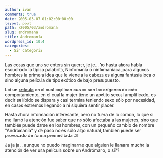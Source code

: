 ```yaml
---
author: ivan
comments: true
date: 2005-03-07 01:02:00+00:00
layout: post
path: /2005/03/andromana
slug: andromana
title: Andromanía
wordpress_id: 1014
categories:
  - Sin categoría
---
```


Las cosas que uno se entera sin querer, je je... Yo hasta ahora había escuchado la típica palabrita, Ninfomanía o ninfomaníaca, para algunos hombres la primera idea que le viene a la cabeza es alguna fantasía loca o sino alguna película de tipo exótico de bajo presupuesto.

Leí un [artículo](https://www.interactive.net.ec/consultorio/sexualizando.htm) en el cual explican cuales son los orígenes de este comportamiento, en el cual la mujer tiene un apetito sexual amplificado, es decir su líbido se dispara y casi termina teniendo sexo sólo por necesidad, en casos extremos llegando a ni siquiera sentir placer.

Hasta ahora información interesante, pero no fuera de lo común, lo que sí me llamó la atención fue saber que no sólo afectaba a las mujeres, sino que también puede darse en los hombres, con un pequeño cambio de nombre "Andromanía" y de paso no es sólo algo natural, también puede ser provocado de forma premeditada :S

Ja ja ja... aunque no puedo imaginarme que alguien le llamara mucho la atención de ver una película sobre un Andrómano, o sí??
